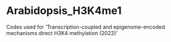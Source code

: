 # Arabidopsis_H3K4me1
Codes used for 'Transcription-coupled and epigenome-encoded mechanisms direct H3K4 methylation (2022)'
